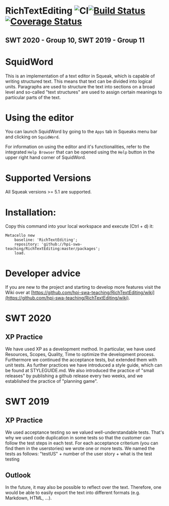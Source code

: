 # RichTextEditing ![CI](https://github.com/hpi-swa-teaching/RichTextEditing/workflows/CI/badge.svg?branch=dev)[![Build Status](https://travis-ci.org/hpi-swa-teaching/RichTextEditing.svg?branch=dev)](https://travis-ci.org/hpi-swa-teaching/RichTextEditing)[![Coverage Status](https://coveralls.io/repos/github/hpi-swa-teaching/RichTextEditing/badge.svg?branch=dev)](https://coveralls.io/github/hpi-swa-teaching/RichTextEditing?branch=dev)
## SWT 2020 - Group 10, SWT 2019 - Group 11
# SquidWord
This is an implementation of a text editor in Squeak, which is capable of writing structured text. This means that text can be divided into logical units. Paragraphs are used to structure the text into sections on a broad level and so-called "text structures" are used to assign certain meanings to particular parts of the text.

# Using the editor
You can launch SquidWord by going to the `Apps` tab in Squeaks menu bar and clicking on `SquidWord`.

For information on using the editor and it's functionalities, refer to the integrated `Help Browser` that can be opened using the `Help` button in the upper right hand corner of SquidWord.

# Supported Versions
All Squeak versions >= 5.1 are supported.

# Installation:
Copy this command into your local workspace and execute (Ctrl + d) it:  
``` Smalltalk
Metacello new
	baseline: 'RichTextEditing';
	repository: 'github://hpi-swa-teaching/RichTextEditing:master/packages';
	load.
```

# Developer advice
If you are new to the project and starting to develop more features visit the Wiki over at [https://github.com/hpi-swa-teaching/RichTextEditing/wiki](https://github.com/hpi-swa-teaching/RichTextEditing/wiki).

# SWT 2020
## XP Practice
We have used XP as a development method. In particular, we have used Resources, Scopes, Quality, Time to optimize the development process. Furthermore we continued the acceptance tests, but extended them with unit tests. As further practices we have introduced a style guide, which can be found at STYLEGUIDE.md. We also introduced the practice of "small releases" by publishing a github release every two weeks, and we established the practice of "planning game".

# SWT 2019
## XP Practice
We used acceptance testing so we valued well-understandable tests. That's why we used code duplication in some tests so that the customer can follow the test steps in each test. For each acceptance criterium (you can find them in the userstories) we  wrote one or more tests. We named the tests as follows: "testUS" + number of the user story + what is the test testing

## Outlook
In the future, it may also be possible to reflect over the text. Therefore, one would be able to easily export the text into different formats (e.g. Markdown, HTML, ...).
